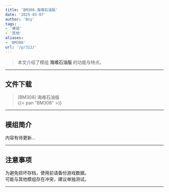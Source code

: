 ```yaml
---
title: 'BM308-海难石油版'
date: '2025-03-07'
author: 'Bny'
tags:
- '模组'
- '其他'
aliases:
- 'BM308'
url: '/p/312/'
---
```


> 本文介绍了模组 **海难石油版** 的功能与特点。

---

## 文件下载

> [BM308] 海难石油版  
{{< pan "BM308" >}}  

---

## 模组简介

>  
内容有待更新...  

---

## 注意事项

>  
为避免损坏存档，使用前请备份游戏数据。  
可能与其他模组存在冲突，建议单独测试。  

---

